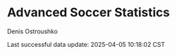 # Advanced Soccer Statistics
Denis Ostroushko

<!-- gfm -->

Last successful data update: 2025-04-05 10:18:02 CST
